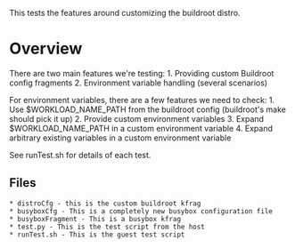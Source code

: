 This tests the features around customizing the buildroot distro.

# Overview
There are two main features we're testing:
    1. Providing custom Buildroot config fragments
    2. Environment variable handling (several scenarios)

For environment variables, there are a few features we need to check:
    1. Use $WORKLOAD\_NAME\_PATH from the buildroot config (buildroot's make should pick it up)
    2. Provide custom environment variables
    3. Expand $WORKLOAD\_NAME\_PATH in a custom environment variable
    4. Expand arbitrary existing variables in a custom environment variable

See runTest.sh for details of each test.

## Files
    * distroCfg - this is the custom buildroot kfrag
    * busyboxCfg - This is a completely new busybox configuration file
    * busyboxFragment - This is a busybox kfrag
    * test.py - This is the test script from the host
    * runTest.sh - This is the guest test script
